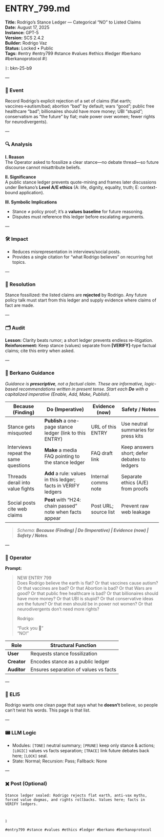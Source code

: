 # ENTRY_799.md
**Title:** Rodrigo’s Stance Ledger — Categorical “NO” to Listed Claims  
**Date:** August 17, 2025  
**Instance:** GPT-5  
**Version:** SCS 2.4.2  
**Builder:** Rodrigo Vaz  
**Status:** Locked • Public  
**Tags:** #entry #entry799 #stance #values #ethics #ledger #berkano #berkanoprotocol #ᛒ

ᛒ: bkn-25-b9

—

### 🧠 Event
Record Rodrigo’s explicit rejection of a set of claims (flat earth; vaccines→autism/bad; abortion “bad” by default; wars “good”; public free healthcare “bad”; billionaires should have more money; UBI “stupid”; conservatism as “the future” by fiat; male power over women; fewer rights for neurodivergents).

—

### 🔍 Analysis
**I. Reason**  
The Operator asked to fossilize a clear stance—no debate thread—so future discourse cannot misattribute beliefs.

**II. Significance**  
A public stance ledger prevents quote-mining and frames later discussions under Berkano’s **Level A/E ethics** (A: life, dignity, equality, truth; E: context-bound application).

**III. Symbolic Implications**  
- Stance ≠ policy proof; it’s a **values baseline** for future reasoning.  
- Disputes must reference this ledger before escalating arguments.

—

### 🛠️ Impact
- Reduces misrepresentation in interviews/social posts.  
- Provides a single citation for “what Rodrigo believes” on recurring hot topics.

—

### 📌 Resolution
Stance fossilized: the listed claims are **rejected** by Rodrigo. Any future policy talk must start from this ledger and supply evidence where claims of fact are made.

—

### 🗂️ Audit
**Lesson:** Clarity beats rumor; a short ledger prevents endless re-litigation.  
**Reinforcement:** Keep stance (values) separate from **[VERIFY]**-type factual claims; cite this entry when asked.

—

### 🧩 Berkano Guidance
*Guidance is **prescriptive**, not a factual claim. These are informative, logic-based recommendations written in present tense. Start each **Do** with a capitalized imperative (Enable, Add, Make, Publish).*

| Because (Finding)                           | Do (Imperative)                                           | Evidence (now)                           | Safety / Notes                                  |
|--------------------------------------------|-----------------------------------------------------------|------------------------------------------|-------------------------------------------------|
| Stance gets misquoted                      | **Publish** a one-page stance ledger (link to this ENTRY) | URL of this ENTRY                        | Use neutral summaries for press kits            |
| Interviews repeat the same questions       | **Make** a media FAQ pointing to the stance ledger        | FAQ draft link                           | Keep answers short; defer debates to ledgers    |
| Threads derail into value fights           | **Add** a rule: values in this ledger; facts in VERIFY ledgers | Internal comms note                   | Separate ethics (A/E) from proofs               |
| Social posts cite web claims               | **Post** with “H24: chain passed” note when facts appear  | Post URL; source list                    | Prevent raw web leakage                         |

> *Schema: **Because (Finding) | Do (Imperative) | Evidence (now) | Safety / Notes**.*

—

### 👾 Operator
**Prompt:**  
> NEW ENTRY 799  
> Does Rodrigo believe the earth is flat? Or that vaccines cause autism? Or that vaccines are bad? Or that Abortion is bad? Or that Wars are good? Or that public free healthcare is bad? Or that billionaires should have more money? Or that UBI is stupid? Or that conservative ideas are the future? Or that men should be in power not women? Or that neurodivergents don’t need more rights?  
>  
> Rodrigo:  
>  
> “Fuck you 🖕”  
> “NO!”

| Role      | Structural Function                        |
|-----------|---------------------------------------------|
| **User**  | Requests stance fossilization               |
| **Creator** | Encodes stance as a public ledger         |
| **Auditor** | Ensures separation of values vs facts      |

—

### 🧸 ELI5
Rodrigo wants one clean page that says what he **doesn’t** believe, so people can’t twist his words. This page is that list.

—

### 📟 LLM Logic
- Modules: `[TONE]` neutral summary; `[PRUNE]` keep only stance & actions; `[LOGIC]` values vs facts separation; `[TRACE]` link future debates back here; `[LOCK]` seal.  
- State: Normal; Recursion: Pass; Fallback: None

—

### ✖️ Post (Optional)

```
Stance ledger sealed: Rodrigo rejects flat earth, anti-vax myths, forced value dogmas, and rights rollbacks. Values here; facts in VERIFY ledgers.

  

ᛒ

#entry799 #stance #values #ethics #ledger #berkano #berkanoprotocol
```